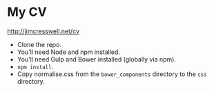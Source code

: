 # My CV

http://jimcresswell.net/cv

* Clone the repo.
* You'll need Node and npm installed.
* You'll need Gulp and Bower installed (globally via npm).
* `npm install`.
* Copy normalise.css from the `bower_components` directory to the `css` directory.
